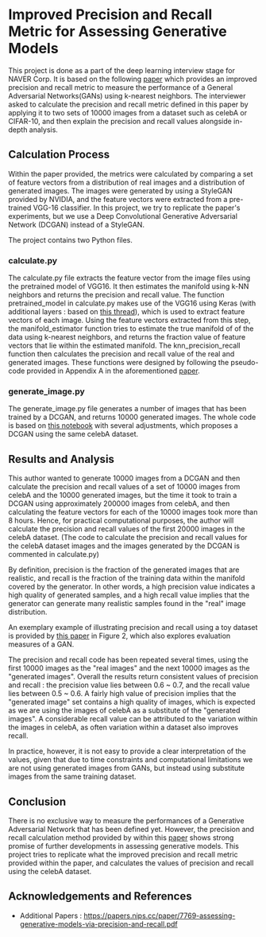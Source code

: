 # Improved Precision and Recall Metric for Assessing Generative Models 

This project is done as a part of the deep learning interview stage for NAVER Corp. It is based on the following [paper](https://arxiv.org/pdf/1904.06991.pdf) which provides an improved precision and recall metric to measure the performance of a General Adversarial Networks(GANs) using k-nearest neighbors. The interviewer asked to calculate the precision and recall metric defined in this paper by applying it to two sets of 10000 images from a dataset such as celebA or CIFAR-10, and then explain the precision and recall values alongside in-depth analysis.

## Calculation Process

Within the paper provided, the metrics were calculated by comparing a set of feature vectors from a distribution of real images and a distribution of generated images. The images were generated by using a StyleGAN provided by NVIDIA, and the feature vectors were extracted from a pre-trained VGG-16 classifier. In this project, we try to replicate the paper's experiments, but we use a Deep Convolutional Generative Adversarial Network (DCGAN) instead of a StyleGAN. 

The project contains two Python files.

### calculate.py

The calculate.py file extracts the feature vector from the image files using the pretrained model of VGG16. It then estimates the manifold using k-NN neighbors and returns the precision and recall value. The function pretrained_model in calculate.py makes use of the VGG16 using Keras (with additional layers : based on [this thread](https://github.com/keras-team/keras/issues/4465)), which is used to extract feature vectors of each image. Using the feature vectors extracted from this step, the manifold_estimator function tries to estimate the true manifold of of the data using k-nearest neighbors, and returns the fraction value of feature vectors that lie within the estimated manifold. The knn_precision_recall function then calculates the precision and recall value of the real and generated images. These functions were designed by following the pseudo-code provided in Appendix A in the aforementioned [paper](https://arxiv.org/pdf/1904.06991.pdf). 

### generate_image.py 

The generate_image.py file generates a number of images that has been trained by a DCGAN, and returns 10000 generated images. The whole code is based on [this notebook](https://github.com/naokishibuya/deep-learning/blob/master/python/dcgan_celeba.ipynb) with several adjustments, which proposes a DCGAN using the same celebA dataset. 

## Results and Analysis

This author wanted to generate 10000 images from a DCGAN and then calculate the precision and recall values of a set of 10000 images from celebA and the 10000 generated images, but the time it took to train a DCGAN using approximately 200000 images from celebA, and then calculating the feature vectors for each of the 10000 images took more than 8 hours. Hence, for practical computational purposes, the author will calculate the precision and recall values of the first 20000 images in the celebA dataset. (The code to calculate the precision and recall values for the celebA dataset images and the images generated by the DCGAN is commented in calculate.py)

By definition, precision is the fraction of the generated images that are realistic, and recall is the fraction of the training data within the manifold covered by the generator. In other words, a high precision value indicates a high quality of generated samples, and a high recall value implies that the generator can generate many realistic samples found in the "real" image distribution. 

An exemplary example of illustrating precision and recall using a toy dataset is provided by [this paper](https://arxiv.org/pdf/1711.10337.pdf) in Figure 2, which also explores evaluation measures of a GAN. 

The precision and recall code has been repeated several times, using the first 10000 images as the "real images" and the next 10000 images as the "generated images". Overall the results return consistent  values of precision and recall : the precision value lies between 0.6 ~ 0.7, and the recall value lies between 0.5 ~ 0.6. A fairly high value of precision implies that the "generated image" set contains a high quality of images, which is expected as we are using the images of celebA as a substitute of the "generated images". A considerable recall value can be attributed to the variation within the images in celebA, as often variation within a dataset also improves recall. 

In practice, however, it is not easy to provide a clear interpretation of the values, given that due to time constraints and computational limitations we are not using generated images from GANs, but instead using substitute images from the same training dataset. 

## Conclusion

There is no exclusive way to measure the performances of a Generative Adversarial Network that has been defined yet. However, the precision and recall calculation method provided by within this [paper](https://arxiv.org/pdf/1904.06991.pdf) shows strong promise of further developments in assessing generative models. This project tries to replicate what the improved precision and recall metric provided within the paper, and calculates the values of precision and recall using the celebA dataset. 


## Acknowledgements and References 

* Additional Papers : https://papers.nips.cc/paper/7769-assessing-generative-models-via-precision-and-recall.pdf
